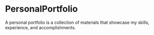 # PersonalPortfolio
A personal portfolio is a collection of materials that showcase my skills, experience, and accomplishments.
